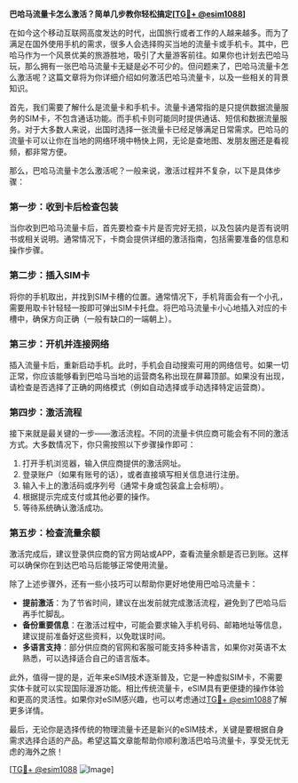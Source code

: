 **巴哈马流量卡怎么激活？简单几步教你轻松搞定[[TG💪+ @esim1088](https://t.me/s/esim1088)]**

在如今这个移动互联网高度发达的时代，出国旅行或者工作的人越来越多。而为了满足在国外使用手机的需求，很多人会选择购买当地的流量卡或手机卡。其中，巴哈马作为一个风景优美的旅游胜地，吸引了大量游客前往。如果你也计划去巴哈马玩，那么拥有一张巴哈马流量卡无疑是必不可少的。但问题来了，巴哈马流量卡怎么激活呢？这篇文章将为你详细介绍如何激活巴哈马流量卡，以及一些相关的背景知识。

首先，我们需要了解什么是流量卡和手机卡。流量卡通常指的是只提供数据流量服务的SIM卡，不包含通话功能。而手机卡则可能同时提供通话、短信和数据流量服务。对于大多数人来说，出国时选择一张流量卡已经足够满足日常需求。巴哈马的流量卡可以让你在当地的网络环境中畅快上网，无论是查地图、发朋友圈还是看视频，都非常方便。

那么，巴哈马流量卡怎么激活呢？一般来说，激活过程并不复杂，以下是具体步骤：

### **第一步：收到卡后检查包装**
当你收到巴哈马流量卡后，首先要检查卡片是否完好无损，以及包装内是否有说明书或相关说明。通常情况下，卡商会提供详细的激活指南，包括需要准备的信息和操作步骤。

### **第二步：插入SIM卡**
将你的手机取出，并找到SIM卡槽的位置。通常情况下，手机背面会有一个小孔，需要用取卡针轻轻一按即可弹出SIM卡托盘。将巴哈马流量卡小心地插入对应的卡槽中，确保方向正确（一般有缺口的一端朝上）。

### **第三步：开机并连接网络**
插入流量卡后，重新启动手机。此时，手机会自动搜索可用的网络信号。如果一切正常，你应该能够看到巴哈马当地的运营商名称出现在屏幕顶部。如果没有出现，请检查是否选择了正确的网络模式（例如自动选择或手动选择特定运营商）。

### **第四步：激活流程**
接下来就是最关键的一步——激活流程。不同的流量卡供应商可能会有不同的激活方式。大多数情况下，你只需按照以下步骤操作即可：

1. 打开手机浏览器，输入供应商提供的激活网址。
2. 登录账户（如果有账号的话），或者直接填写相关信息进行注册。
3. 输入卡上的激活码或序列号（通常卡身或包装盒上会标明）。
4. 根据提示完成支付或其他必要的操作。
5. 等待系统确认激活成功。

### **第五步：检查流量余额**
激活完成后，建议登录供应商的官方网站或APP，查看流量余额是否已到账。这样可以确保你在到达巴哈马后能够正常使用流量。

除了上述步骤外，还有一些小技巧可以帮助你更好地使用巴哈马流量卡：

- **提前激活**：为了节省时间，建议在出发前就完成激活流程，避免到了巴哈马后再手忙脚乱。
- **备份重要信息**：在激活过程中，可能会要求输入手机号码、邮箱地址等信息，建议提前准备好这些资料，以免耽误时间。
- **多语言支持**：部分供应商的官网和客服可能支持多种语言，如果你对英语不太熟悉，可以选择适合自己的语言版本。

此外，值得一提的是，近年来eSIM技术逐渐普及，它是一种虚拟SIM卡，不需要实体卡就可以实现国际漫游功能。相比传统流量卡，eSIM具有更便捷的操作体验和更高的灵活性。如果你对eSIM感兴趣，也可以考虑通过[TG💪+ @esim1088](https://t.me/s/esim1088)了解更多详情。

最后，无论你是选择传统的物理流量卡还是新兴的eSIM技术，关键是要根据自身需求选择合适的产品。希望这篇文章能帮助你顺利激活巴哈马流量卡，享受无忧无虑的海外之旅！

[[TG💪+ @esim1088](https://t.me/s/esim1088) ![Image](https://i.postimg.cc/4NQfJmqS/Snipaste-2025-05-13-00-14-12.png)]